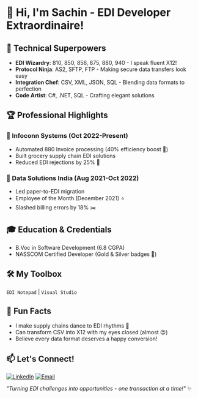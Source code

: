 # 👋 Hi, I'm Sachin - EDI Developer Extraordinaire!

## 🚀 Technical Superpowers
- **EDI Wizardry**: 810, 850, 856, 875, 880, 940 - I speak fluent X12!
- **Protocol Ninja**: AS2, SFTP, FTP - Making secure data transfers look easy
- **Integration Chef**: CSV, XML, JSON, SQL - Blending data formats to perfection
- **Code Artist**: C#, .NET, SQL - Crafting elegant solutions

## 🏆 Professional Highlights
### 💼 Infoconn Systems (Oct 2022-Present)
- Automated 880 Invoice processing (40% efficiency boost 🚀)
- Built grocery supply chain EDI solutions
- Reduced EDI rejections by 25% 🎯

### 🏅 Data Solutions India (Aug 2021-Oct 2022)
- Led paper-to-EDI migration
- Employee of the Month (December 2021) ⭐
- Slashed billing errors by 18% ✂️

## 🎓 Education & Credentials
- B.Voc in Software Development (6.8 CGPA)
- NASSCOM Certified Developer (Gold & Silver badges 🏅)

## 🛠️ My Toolbox
`EDI Notepad` |  `Visual Studio` 
## 🌟 Fun Facts
- I make supply chains dance to EDI rhythms 💃
- Can transform CSV into X12 with my eyes closed (almost 😉)
- Believe every data format deserves a happy conversion!

## 📫 Let's Connect!
[![LinkedIn](https://img.shields.io/badge/LinkedIn-Connect-blue?style=flat&logo=linkedin)](www.linkedin.com/in/sachin-chauhan-aka-nooboholic)
[![Email](https://img.shields.io/badge/Email-Me-red?style=flat&logo=gmail)](mailto:your-email)

*"Turning EDI challenges into opportunities - one transaction at a time!"* ✨
